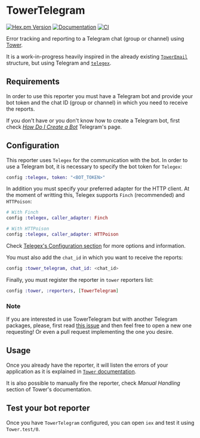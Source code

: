 # TowerTelegram

[![Hex.pm Version](https://img.shields.io/hexpm/v/tower_telegram)](https://hex.pm/tower_telegram) [![Documentation](https://img.shields.io/badge/-Documentation-blueviolet)](https://hexdocs.pm/tower_telegram) [![CI](https://github.com/ivanhercaz/tower_telegram/actions/workflows/ci.yml/badge.svg)](https://github.com/ivanhercaz/tower_telegram/actions/workflows/ci.yml)

Error tracking and reporting to a Telegram chat (group or channel) using [Tower][tower].

It is a work-in-progress heavily inspired in the already existing [`TowerEmail`][tower-email] structure, but using Telegram and [`telegex`][telegex].

## Requirements

In order to use this reporter you must have a Telegram bot and provide your bot token and the chat ID (group or channel) in which you need to receive the reports.

If you don't have or you don't know how to create a Telegram bot, first check [*How Do I Create a Bot*](https://core.telegram.org/bots#how-do-i-create-a-bot) Telegram's page.

## Configuration

This reporter uses `Telegex` for the communication with the bot. In order to use a Telegram bot, it is necessary
to specify the bot token for `Telegex`:

```elixir
config :telegex, token: "<BOT_TOKEN>"
```

In addition you must specify your preferred adapter for the HTTP client. At the moment of writting this, Telegex
supports `Finch` (recommended) and `HTTPoison`:

```elixir
# With Finch
config :telegex, caller_adapter: Finch

# With HTTPoison
config :telegex, caller_adapter: HTTPoison
```

Check [Telegex's Configuration section][telegex-config] for more options and information.

You must also add the `chat_id` in which you want to receive the reports:

```elixir
config :tower_telegram, chat_id: <chat_id>
```

Finally, you must register the reporter in `tower` reporters list:

```elixir
config :tower, :reporters, [TowerTelegram]
```

### Note

If you are interested in use TowerTelegram but with another Telegram packages, please, first read [this issue][tower-telegram-packages] and then feel free to open a new one requesting! Or even a pull request implementing the one you desire.

## Usage

Once you already have the reporter, it will listen the errors
of your application as it is explained in [`Tower` documentation][tower-docs].

It is also possible to manually fire the reporter, check *Manual
Handling* section of Tower's documentation.

## Test your bot reporter

Once you have `TowerTelegram` configured, you can open `iex` and
test it using `Tower.test/0`.

[telegex]: https://github.com/telegex/telegex

[telegex-config]: https://github.com/telegex/telegex#configuration

[tower]: https://github.com/mimiquate/tower

[tower-docs]: https://hexdocs.pm/tower

[tower-email]: https://github.com/mimiquate/tower_email

[tower-telegram-packages]: https://github.com/ivanhercaz/tower_telegram/issues/2
